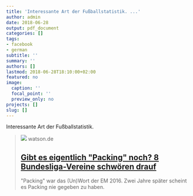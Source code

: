 ```yaml
---
title: 'Interessante Art der Fußballstatistik. ...'
author: admin
date: 2018-06-28
output: pdf_document
categories: []
tags:
- facebook
- german
subtitle: ''
summary: ''
authors: []
lastmod: 2018-06-28T18:10:00+02:00
featured: no
image:
  caption: ''
  focal_point: ''
  preview_only: no
projects: []
slug: []
---
```

Interessante Art der Fußballstatistik.
> [![](https://www.watson.de/imgdb/9c50/Qx,A,41,0,1063,598,476,249,190,99/515428080256524)](https://www.watson.de/sport/interview/458713925-gibt-es-eigentlich-packing-noch-8-bundesliga-vereine-schwoeren-drauf)
> watson.de
> ## [Gibt es eigentlich "Packing" noch? 8 Bundesliga-Vereine schwören drauf](https://www.watson.de/sport/interview/458713925-gibt-es-eigentlich-packing-noch-8-bundesliga-vereine-schwoeren-drauf)
>
>"Packing" war das (Un)Wort der EM 2016. Zwei Jahre später scheint es Packing nie gegeben zu haben.

